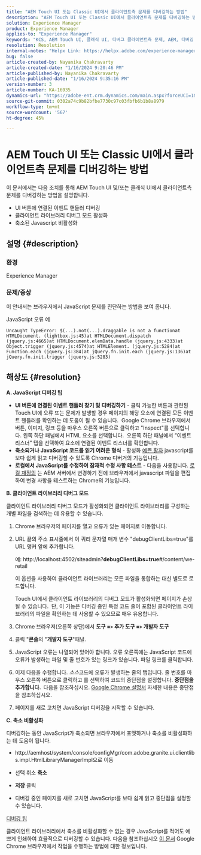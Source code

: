 ```yaml
---
title: "AEM Touch UI 또는 Classic UI에서 클라이언트측 문제를 디버깅하는 방법"
description: "AEM Touch UI 또는 Classic UI에서 클라이언트측 문제를 디버깅하는 방법을 알아봅니다."
solution: Experience Manager
product: Experience Manager
applies-to: "Experience Manager"
keywords: "KCS, AEM Touch UI, 클래식 UI, 디버그 클라이언트측 문제, AEM, 디버깅 이벤트 핸들러, 클라이언트 라이브러리 디버그 모드"
resolution: Resolution
internal-notes: "Helpx Link: https://helpx.adobe.com/experience-manager/kb/How-to-debug-javascript-errors-in-AEM.html"
bug: false
article-created-by: Nayanika Chakravarty
article-created-date: "1/16/2024 9:20:46 PM"
article-published-by: Nayanika Chakravarty
article-published-date: "1/16/2024 9:35:16 PM"
version-number: 3
article-number: KA-16935
dynamics-url: "https://adobe-ent.crm.dynamics.com/main.aspx?forceUCI=1&pagetype=entityrecord&etn=knowledgearticle&id=39c9ae17-b5b4-ee11-a569-6045bd0063aa"
source-git-commit: 0302a74c9b82bfbe7730c97c03fbfb6b1b8a8979
workflow-type: tm+mt
source-wordcount: '567'
ht-degree: 45%

---
```


# AEM Touch UI 또는 Classic UI에서 클라이언트측 문제를 디버깅하는 방법


이 문서에서는 다음 조치를 통해 AEM Touch UI 및/또는 클래식 UI에서 클라이언트측 문제를 디버깅하는 방법을 설명합니다.

- UI 버튼에 연결된 이벤트 핸들러 디버깅
- 클라이언트 라이브러리 디버그 모드 활성화
- 축소된 Javascript 비활성화


## 설명 {#description}


### <b>환경</b>

Experience Manager

### <b>문제/증상</b>

이 안내서는 브라우저에서 JavaScript 문제를 진단하는 방법을 보여 줍니다.

JavaScript 오류 예




```
Uncaught TypeError: $(...).not(...).draggable is not a functionat HTMLDocument. (lightbox.js:45)at HTMLDocument.dispatch (jquery.js:4665)at HTMLDocument.elemData.handle (jquery.js:4333)at Object.trigger (jquery.js:4574)at HTMLElement. (jquery.js:5284)at Function.each (jquery.js:384)at jQuery.fn.init.each (jquery.js:136)at jQuery.fn.init.trigger (jquery.js:5283)
```



## 해상도 {#resolution}


<b>A. JavaScript 디버깅 팁</b>

- <b>UI 버튼에 연결된 이벤트 핸들러 찾기 및 디버깅하기</b> - 클릭 가능한 버튼과 관련된 Touch UI에 오류 또는 문제가 발생할 경우 페이지의 해당 요소에 연결된 모든 이벤트 핸들러를 확인하는 데 도움이 될 수 있습니다.  Google Chrome 브라우저에서 버튼, 이미지, 링크 등을 마우스 오른쪽 버튼으로 클릭하고 &quot;Inspect&quot;를 선택합니다. 왼쪽 하단 패널에서 HTML 요소를 선택합니다.  오른쪽 하단 패널에서 “이벤트 리스너” 탭을 선택하여 요소에 연결된 이벤트 리스너를 확인합니다.
- <b>축소되거나 JavaScript 코드를 읽기 어려운 형식</b> - 활성화 [예쁜 활자](https://developers.google.com/web/tools/chrome-devtools/javascript/pretty-print) javascript를 보다 쉽게 읽고 디버깅할 수 있도록 Chrome 디버거의 기능입니다.
- <b>로컬에서 JavaScript를 수정하여 잠재적 수정 사항 테스트</b> - 다음을 사용합니다. [로컬 재정의](https://developers.google.com/web/updates/2018/01/devtools#overrides) 는 AEM 서버에서 변경하기 전에 브라우저에서 javascript 파일을 편집하여 변경 사항을 테스트하는 Chrome의 기능입니다.


<b>B. 클라이언트 라이브러리 디버그 모드</b>

클라이언트 라이브러리 디버그 모드가 활성화되면 클라이언트 라이브러리를 구성하는 개별 파일을 검색하는 데 유용할 수 있습니다.

1. Chrome 브라우저의 페이지를 열고 오류가 있는 페이지로 이동합니다.
2. URL 끝의 주소 표시줄에서 이 쿼리 문자열 매개 변수 &quot;debugClientLibs=true&quot;를 URL 앵커 앞에 추가합니다.

   예: http://localhost:4502/siteadmin?<b>debugClientLibs=true</b>#/content/we-retail

   이 옵션을 사용하여 클라이언트 라이브러리는 모든 파일을 통합하는 대신 별도로 로드합니다.

   Touch UI에서 클라이언트 라이브러리의 디버그 모드가 활성화되면 페이지가 손상될 수 있습니다.  단, 이 기능은 디버깅 중인 특정 코드 줄이 포함된 클라이언트 라이브러리의 파일을 확인하는 데 사용할 수 있으므로 매우 유용합니다.
3. Chrome 브라우저(오른쪽 상단)에서 <b>도구 =`>` 추가 도구 =`>` 개발자 도구</b>
4. 클릭 &quot;<b>콘솔</b>의 &quot;<b>개발자 도구</b>&quot;패널.
5. JavaScript 오류는 나열되어 있어야 합니다. 오류 오른쪽에는 JavaScript 코드에 오류가 발생하는 파일 및 줄 번호가 있는 링크가 있습니다. 파일 링크를 클릭합니다.
6. 이제 다음을 수행합니다. *소스*&#x200B;코드에 오류가 발생하는 줄의 탭입니다. 줄 번호를 마우스 오른쪽 버튼으로 클릭하고 를 선택하여 코드의 중단점을 설정합니다. <b>중단점을 추가합니다.  </b>다음을 참조하십시오. [Google Chrome 설명서](https://developers.google.com/web/tools/chrome-devtools/javascript/breakpoints) 자세한 내용은 중단점을 참조하십시오.
7. 페이지를 새로 고치면 JavaScript 디버깅을 시작할 수 있습니다.


<b>C. 축소 비활성화</b>

디버깅하는 동안 JavaScript가 축소되면 브라우저에서 포맷하거나 축소를 비활성화하는 데 도움이 됩니다.

- http://aemhost/system/console/configMgr/com.adobe.granite.ui.clientlibs.impl.HtmlLibraryManagerImpl으로 이동


- 선택 취소 <b>축소</b>


- <b>저장</b> 클릭


- 디버깅 중인 페이지를 새로 고치면 JavaScript를 보다 쉽게 읽고 중단점을 설정할 수 있습니다.


<u>디버깅 팁</u>

클라이언트 라이브러리에서 축소를 비활성화할 수 없는 경우 JavaScript를 적어도 예쁘게 인쇄하여 효율적으로 디버깅할 수 있습니다. 다음을 참조하십시오 [이 문서](https://developers.google.com/web/tools/chrome-devtools/javascript/pretty-print) Google Chrome 브라우저에서 작업을 수행하는 방법에 대한 정보입니다.
